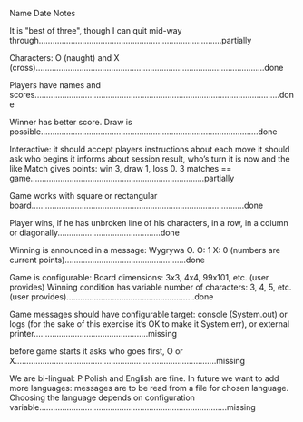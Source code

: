 Name					 								Date				Notes						


It is "best of three", though I can quit mid-way through................................................................................partially 

Characters: O (naught) and X (cross)....................................................................................................done

Players have names and scores...........................................................................................................done

Winner has better score. Draw is possible...............................................................................................done

Interactive: 
it should accept players instructions about each move
it should ask who begins
it informs about session result, who’s turn it is now and the like
Match gives points: win 3, draw 1, loss 0. 3 matches == game............................................................................partially

Game works with square or rectangular board.............................................................................................done

Player wins, if he has unbroken line of his characters, in a row, in a column or diagonally.............................................done

Winning is announced in a message: Wygrywa O. O: 1 X: 0 (numbers are current points).....................................................done

Game is configurable:
Board dimensions: 3x3, 4x4, 99x101, etc. (user provides)
Winning condition has variable number of characters: 3, 4, 5, etc. (user provides)........................................................done

Game messages should have configurable target: console (System.out) or 
logs (for the sake of this exercise it’s OK to make it System.err), or external printer..................................................missing 

before game starts it asks who goes first, O or X........................................................................................missing

We are bi-lingual: P Polish and English are fine. In future we want to add more languages: 
messages are to be read from a file for chosen language. 
Choosing the language depends on configuration variable..................................................................................missing
